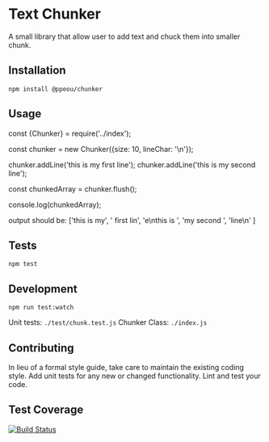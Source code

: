 Text Chunker
=========

A small library that allow user to add text and chuck them into smaller chunk.

## Installation
`npm install @ppeou/chunker`

## Usage

const {Chunker} = require('../index');

const chunker = new Chunker({size: 10, lineChar: '\n'});

chunker.addLine('this is my first line');
chunker.addLine('this is my second line');

const chunkedArray = chunker.flush();

console.log(chunkedArray);

output should be: 
['this is my', ' first lin', 'e\nthis is ', 'my second ', 'line\n' ]


## Tests
`npm test`

## Development
`npm run test:watch`

Unit tests: `./test/chunk.test.js`
Chunker Class: `./index.js`

## Contributing

In lieu of a formal style guide, take care to maintain the existing coding style. Add unit tests for any new or changed functionality. Lint and test your code.

## Test Coverage
[![Build Status](https://travis-ci.org/ppeou/chunker.svg?branch=master)](https://travis-ci.org/ppeou/chunker)
